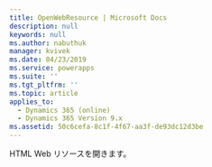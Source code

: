 ```yaml
---
title: OpenWebResource | Microsoft Docs
description: null
keywords: null
ms.author: nabuthuk
manager: kvivek
ms.date: 04/23/2019
ms.service: powerapps
ms.suite: ''
ms.tgt_pltfrm: ''
ms.topic: article
applies_to:
  - Dynamics 365 (online)
  - Dynamics 365 Version 9.x
ms.assetid: 50c6cefa-8c1f-4f67-aa3f-de93dc12d3be
---
```

HTML Web リソースを開きます。 
